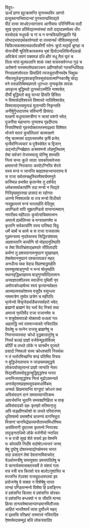 विदुरः-  
ऊर्ध्वं प्राणा ह्युत्क्रामन्ति यूनस्स्थविर आगते  
प्रत्युत्थानाभिवादाभ्यां पुनस्तान्प्रतिपद्यते  
पीठं दत्त्वा साधवेऽभ्यागताय आनीयापः परिनिर्णिज्य पादौ  
सुखं पृष्ट्वा प्रतिवेद्यात्मसंस्थां ततो दद्यादन्नमवेक्ष्य धीरः  
यस्योदकं मधुपर्कं च गां च न मन्त्रवित्प्रतिगृह्णाति गेहे  
लोभाद्भयादर्थकार्पण्यतो वा तस्यानर्थं जीवितमाहुरार्याः  
चिकित्सकश्शल्यकर्तावकीर्णी स्तेनः क्रूरो मद्यपो भ्रूणहा च  
सेनाजीवी श्रुतिविक्रायकश्च भृशं प्रियोऽप्यतिथिर्नोदकार्हः  
अविक्रेयं लवणं पक्वमन्नं दधि क्षीरं मधु तैलं घृतं च  
तिला मांसं मूलफलानि शाकं रक्तं वासस्सर्वगन्धा गुडं च  
अरोषणो यस्समलोष्ठकाञ्चनः प्रहीणशोको गतसन्धिविग्रहः  
निन्दाप्रशंसोपरतः प्रियाप्रिये त्यजन्नुदासीनवदेष भिक्षुकः  
नीवारमूलेङ्गुदशाकवृत्तिस्सुसंयतात्माग्निकार्येषु चोद्यः  
वने वसन्नतिथिष्वप्रमत्तो धुरन्धरः पुण्यकृदेष तापसः  
अपकृत्य बुद्धिमतो दूरस्थोऽस्मीति नाश्वसेत्  
दीर्घौ बुद्धिमतो बाहू याभ्यां हिंसति हिंसितः  
न विश्वसेदविश्वस्ते विश्वस्ते नातिविश्वसेत्  
विश्वासाद्भयमुत्पन्नं मूलान्यपि निकृन्तति  
अनीर्षुर्गुप्तदारश्च संविभागी प्रियंवदः  
श्लक्ष्णो मधुरवाक्स्त्रीणां न चासां वशगो भवेत्  
पूजनीया महाभागाः पुण्याश्च गृहदीप्तयः  
स्त्रियश्श्रियो गृहस्योक्तास्तस्माद्रक्ष्या विशेषतः  
भोजने मातरं कुर्यात्पितरं चात्मरक्षणे  
गोषु चात्मसमं दद्यात्स्वयमेव कृषिं व्रजेत्  
भृत्यैर्वाणिज्यचारं च पुत्रैस्सेवेत च द्विजान्  
अद्भ्योऽग्निर्ब्रह्मतः क्षत्रमश्मनो लोहमुत्थितम्  
तेषां सर्वत्रगं तेजस्स्वासु योनिषु शाम्यति  
नित्यं सन्तः कुले जाताः पावकोपमतेजसः  
क्षमावन्तो निराकाराः काष्ठेऽग्निरिव शेरते  
यस्य मन्त्रं न जानन्ति बाह्याश्चाभ्यन्तराश्च ये  
स राजा सर्वतश्चक्षुश्चिरमैश्वर्यमश्नुते  
करिष्यन्न प्रभाषेत कृतान्येव तु दर्शयेत्  
धर्मकामार्थकार्याणि तदा मन्त्रो न भिद्यते  
गिरिपृष्ठमुपारुह्य प्रासादं वा रहोगतः  
अरण्ये निश्शलाके वा तत्र मन्त्रो विधीयते  
नासुहृत्परमं मन्त्रं भारतार्हति वेदितुम्  
अपण्डितो वापि सुहृत्पण्डितो वाप्यनात्मवान्  
नापरीक्ष्य महीपालः कुर्यात्सचिवमात्मनः  
अमात्ये ह्यर्थलिप्सा च मन्त्ररक्षणमेव च  
कृतानि सर्वकार्याणि यस्य पारिषदा विदुः  
धर्मे चार्थे च कामे च स राजा राजसत्तमः  
गूढमन्त्रस्य नृपतेस्तस्य सिद्धिरसंशयम्  
अप्रशस्तानि कार्याणि यो मोहादनुतिष्ठति  
स तेषां विपरिभ्रंशाद्भ्रश्यते जीवितादपि  
कर्मणां तु प्रशस्तानामनुष्ठानं सुखावहम्  
तेषामेवाननुष्ठानं पश्चात्तापकरं महत्  
अनधीत्य यथा वेदान्न विप्रश्श्राद्धमर्हति  
एवमश्रुतषाड्गुण्यो न मन्त्रं श्रोतुमर्हति  
स्थानवृद्धिक्षयज्ञस्य षाड्गुण्यविदितात्मनः  
अनवज्ञातशीलस्य स्वाधीना पृथिवी नृप  
अमोघक्रोधहर्षस्य स्वयं कृत्यान्यवेक्षतः  
आत्मप्रत्ययकोशस्य वसुदैव वसुन्धरा  
नाममात्रेण तुष्येत छत्रेण च महीपतिः  
भृत्येभ्यो विसृजेदर्थान्नैकस्सर्वहरो भवेत्  
ब्राह्मणो ब्राह्मणं वेद भर्ता वेद स्त्रियं तथा  
अमात्यं नृपतिर्वेद राजा राजानमेव च  
न शत्रुर्वशमापन्नो मोक्तव्यो वध्यतां गतः  
अहताद्धि भयं तस्माज्जायते नचिरादिव  
दैवतेषु च यत्नेन राजसु ब्राह्मणेषु च  
नियन्तव्यस्सदा क्रोधो वृद्धबालातुरेषु च  
निरर्थं कलहं प्राज्ञो वर्जयेन्मूढसेवितम्  
कीर्तिं च लभते लोके न चानर्थेन युज्यते  
प्रसादो निष्फलो यस्य क्रोधश्चापि निरर्थकः  
न तं भर्तारमिच्छन्ति षण्ढं पतिमिव स्त्रियः  
न बुद्धिर्धनलाभाय न जाड्यमसमृद्धये  
लोकपर्यायवृत्तान्तं प्राज्ञो जानाति नेतरः  
विद्याशीलवयोवृद्धान्बुद्धिवृद्धांश्च भारत  
धनाभिजातवृद्धांश्च नित्यं मूढोऽवमन्यते  
अनार्यवृत्तमप्राज्ञमसूयकमधार्मिकम्  
अनर्थाः क्षिप्रमायान्ति वाग्दुष्टं क्रोधनं तथा  
अविसंवादनं दानं समयस्यानतिक्रमः  
आवर्जयन्ति भूतानि सम्यक्प्रणिहिता च वाक्  
अविसंवादको दक्षः कृतज्ञो मतिमानृजुः  
अपि सङ्क्षीणकोशो वा लभते परिवारणम्  
धृतिश्शमो दमश्शौचं कारुण्यं वागनिष्ठुरा  
मित्राणां चानभिद्रोहस्सप्तैतास्समिधश्श्रियः  
असंविभागी दुष्टात्मा कृतघ्नो निरपत्रपः  
तादृङ्नराधिमो लोके वर्जनीयो नराधिप  
न च रात्रौ सुखं शेते ससर्प इव वेश्मनि  
यः कोपयति निर्दोषं सदोषोऽभ्यन्तरं जनम्  
येषु दुष्टेषु दोषस्स्याद्योगक्षेमस्य भारत  
सदा प्रसादनं तेषां देवतानामिवाचरेत्  
येऽर्थास्स्त्रीषु समायुक्ताः प्रमत्तपतितेषु च  
ये चानार्यसमासक्तास्सर्वे ते संशयं गताः  
यत्र स्त्री यत्र कितवो यत्र बालोऽनुशास्ति च  
मज्जन्ति तेऽवशा राजन्नुदधावप्लवा इव  
प्रयोजनेषु ये सक्ता न विशेषेषु भारत  
तानहं पण्डितान्मन्ये विशेषा हि प्रसङ्गिनः  
यं प्रशंसन्ति कितवा यं प्रशंसन्ति चोरकाः  
यं प्रशंसन्ति बन्धक्यो न स जीवति मानवः  
हित्वा तान्परमेष्वासान्पाण्डवानमितौजसः  
आहितं भारतैश्वर्यं त्वया दुर्योधने महत्  
तं द्रक्ष्यसि परिभ्रष्टं तस्मात्त्वं नचिरादिव  
ऐश्वर्यमदसम्मूढं बलिं लोकत्रयादिव  
